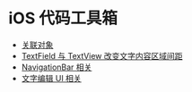 # iOS 代码工具箱

- [关联对象](./association.md)
- [TextField 与 TextView 改变文字内容区域间距](./textfield-view-inset.md)
- [NavigationBar 相关](./about-navigationbar.md)
- [文字编辑 UI 相关](./about-text-editing.md)

